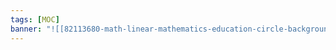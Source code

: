 ```yaml
---
tags: [MOC] 
banner: "![[82113680-math-linear-mathematics-education-circle-background-with-geometrical-plots-seamless-background-doodl.webp]]"
---
```



